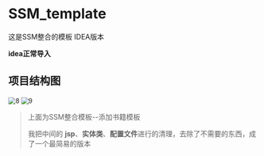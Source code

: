 # SSM_template
这是SSM整合的模板 IDEA版本

**idea正常导入**

## 项目结构图

<img src="https://gitee.com/MoYu-zc/picgo/raw/master/img/20210217172833.png" alt="8" style="zoom:90%;" />

<img src="https://gitee.com/MoYu-zc/picgo/raw/master/img/20210217172838.png" alt="9" style="zoom:90%;" />



> 
> 上面为SSM整合模板--添加书籍模板
>
>
> 我把中间的 **jsp**、**实体类**、**配置文件**进行的清理，去除了不需要的东西，成了一个最简易的版本
>
